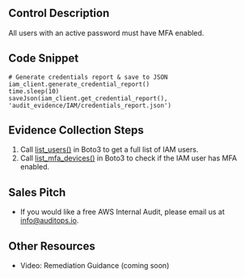 ## Control Description
All users with an active password must have MFA enabled.

## Code Snippet
```
# Generate credentials report & save to JSON
iam_client.generate_credential_report()
time.sleep(10)
saveJson(iam_client.get_credential_report(), 'audit_evidence/IAM/credentials_report.json')    
```

## Evidence Collection Steps
1. Call [list_users()](https://boto3.amazonaws.com/v1/documentation/api/latest/reference/services/iam/client/list_users.html) in Boto3 to get a full list of IAM users.
2. Call [list_mfa_devices()](https://boto3.amazonaws.com/v1/documentation/api/latest/reference/services/iam/client/list_users.html) in Boto3 to check if the IAM user has MFA enabled.


## Sales Pitch
- If you would like a free AWS Internal Audit, please email us at info@auditops.io.

## Other Resources
- Video: Remediation Guidance (coming soon)
